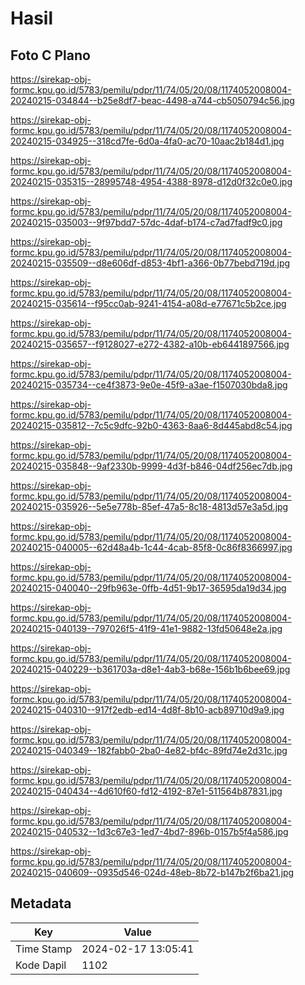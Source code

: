 # Hasil

## Foto C Plano

https://sirekap-obj-formc.kpu.go.id/5783/pemilu/pdpr/11/74/05/20/08/1174052008004-20240215-034844--b25e8df7-beac-4498-a744-cb5050794c56.jpg

https://sirekap-obj-formc.kpu.go.id/5783/pemilu/pdpr/11/74/05/20/08/1174052008004-20240215-034925--318cd7fe-6d0a-4fa0-ac70-10aac2b184d1.jpg

https://sirekap-obj-formc.kpu.go.id/5783/pemilu/pdpr/11/74/05/20/08/1174052008004-20240215-035315--28995748-4954-4388-8978-d12d0f32c0e0.jpg

https://sirekap-obj-formc.kpu.go.id/5783/pemilu/pdpr/11/74/05/20/08/1174052008004-20240215-035003--9f97bdd7-57dc-4daf-b174-c7ad7fadf9c0.jpg

https://sirekap-obj-formc.kpu.go.id/5783/pemilu/pdpr/11/74/05/20/08/1174052008004-20240215-035509--d8e606df-d853-4bf1-a366-0b77bebd719d.jpg

https://sirekap-obj-formc.kpu.go.id/5783/pemilu/pdpr/11/74/05/20/08/1174052008004-20240215-035614--f95cc0ab-9241-4154-a08d-e77671c5b2ce.jpg

https://sirekap-obj-formc.kpu.go.id/5783/pemilu/pdpr/11/74/05/20/08/1174052008004-20240215-035657--f9128027-e272-4382-a10b-eb6441897566.jpg

https://sirekap-obj-formc.kpu.go.id/5783/pemilu/pdpr/11/74/05/20/08/1174052008004-20240215-035734--ce4f3873-9e0e-45f9-a3ae-f1507030bda8.jpg

https://sirekap-obj-formc.kpu.go.id/5783/pemilu/pdpr/11/74/05/20/08/1174052008004-20240215-035812--7c5c9dfc-92b0-4363-8aa6-8d445abd8c54.jpg

https://sirekap-obj-formc.kpu.go.id/5783/pemilu/pdpr/11/74/05/20/08/1174052008004-20240215-035848--9af2330b-9999-4d3f-b846-04df256ec7db.jpg

https://sirekap-obj-formc.kpu.go.id/5783/pemilu/pdpr/11/74/05/20/08/1174052008004-20240215-035926--5e5e778b-85ef-47a5-8c18-4813d57e3a5d.jpg

https://sirekap-obj-formc.kpu.go.id/5783/pemilu/pdpr/11/74/05/20/08/1174052008004-20240215-040005--62d48a4b-1c44-4cab-85f8-0c86f8366997.jpg

https://sirekap-obj-formc.kpu.go.id/5783/pemilu/pdpr/11/74/05/20/08/1174052008004-20240215-040040--29fb963e-0ffb-4d51-9b17-36595da19d34.jpg

https://sirekap-obj-formc.kpu.go.id/5783/pemilu/pdpr/11/74/05/20/08/1174052008004-20240215-040139--797026f5-41f9-41e1-9882-13fd50648e2a.jpg

https://sirekap-obj-formc.kpu.go.id/5783/pemilu/pdpr/11/74/05/20/08/1174052008004-20240215-040229--b361703a-d8e1-4ab3-b68e-156b1b6bee69.jpg

https://sirekap-obj-formc.kpu.go.id/5783/pemilu/pdpr/11/74/05/20/08/1174052008004-20240215-040310--917f2edb-ed14-4d8f-8b10-acb89710d9a9.jpg

https://sirekap-obj-formc.kpu.go.id/5783/pemilu/pdpr/11/74/05/20/08/1174052008004-20240215-040349--182fabb0-2ba0-4e82-bf4c-89fd74e2d31c.jpg

https://sirekap-obj-formc.kpu.go.id/5783/pemilu/pdpr/11/74/05/20/08/1174052008004-20240215-040434--4d610f60-fd12-4192-87e1-511564b87831.jpg

https://sirekap-obj-formc.kpu.go.id/5783/pemilu/pdpr/11/74/05/20/08/1174052008004-20240215-040532--1d3c67e3-1ed7-4bd7-896b-0157b5f4a586.jpg

https://sirekap-obj-formc.kpu.go.id/5783/pemilu/pdpr/11/74/05/20/08/1174052008004-20240215-040609--0935d546-024d-48eb-8b72-b147b2f6ba21.jpg


## Metadata

| Key        | Value               |
| ---------- | ------------------- |
| Time Stamp | 2024-02-17 13:05:41 |
| Kode Dapil | 1102                |



